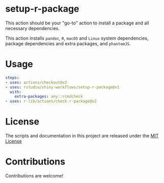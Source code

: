 # setup-r-package

<!-- [![RStudio community](https://img.shields.io/badge/community-github--actions-blue?style=social&logo=rstudio&logoColor=75AADB)](https://community.rstudio.com/new-topic?category=Package%20development&tags=github-actions) -->

This action should be your "go-to" action to install a package and all necessary dependencies.

This action installs `pandoc`, `R`, `macOS` and `Linux` system dependencies, package dependencies and extra packages, and `phantomJS`.



# Usage

```yaml
steps:
- uses: actions/checkout@v2
- uses: rstudio/shiny-workflows/setup-r-package@v1
  with:
    extra-packages: any::rcmdcheck
- uses: r-lib/actions/check-r-package@v2
```

# License

The scripts and documentation in this project are released under the [MIT License](LICENSE)

# Contributions

Contributions are welcome!
